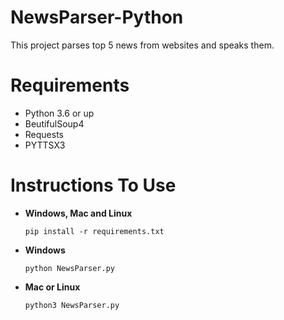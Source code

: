 # NewsParser-Python
This project parses top 5 news from websites and speaks them.

# Requirements
 - Python 3.6 or up
 - BeutifulSoup4
 - Requests
 - PYTTSX3
 
 # Instructions To Use 
 - **Windows, Mac and Linux**
   ``` 
   pip install -r requirements.txt
   ```
 - **Windows**
   ```
   python NewsParser.py
   ```
 - **Mac or Linux**
   ```
   python3 NewsParser.py
   ```
